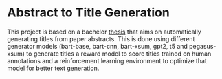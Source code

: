 
# Abstract to Title Generation

This project is based on a bachelor [thesis](https://github.com/Xieyichen/Thesis) that aims on automatically generating titles from paper abstracts. This is done using different generator models (bart-base, bart-cnn, bart-xsum, gpt2, t5 and pegasus-xsum) to generate titles a reward model to score titles trained on human annotations and a reinforcement learning environment to optimize that model for better text generation.

